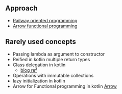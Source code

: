 ## Approach

* [Railway oriented programming](https://proandroiddev.com/railway-oriented-programming-in-kotlin-f1bceed399e5)
* [Arrow functional programming](https://arrow-kt.io/)

## Rarely used concepts

* Passing lambda as argument to constructor
* Reified in kotlin multiple return types
* Class delegation in kotlin
  * [blog ref](https://medium.com/the-kotlin-chronicle/why-you-should-use-class-delegation-in-kotlin-fb0a3ebf151e) 
* Operations with immutable collections
* lazy initialization in kotlin
* Arrow for Functional programming in kotlin 
  [Arrow](https://arrow-kt.io/)
